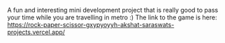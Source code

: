 A fun and interesting mini development project that is really good to pass your time while you are travelling in metro :)
The link to the game is here: https://rock-paper-scissor-gxypyoyyh-akshat-saraswats-projects.vercel.app/
